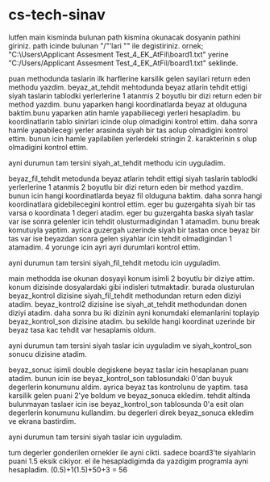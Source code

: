 # cs-tech-sinav
lutfen main kisminda bulunan path kismina okunacak dosyanin pathini giriniz. path icinde bulunan "/"'lari "\" ile degistiriniz.
ornek; "C:\Users\Applicant Assesment Test_4_EK_AtFil\board1.txt" yerine  "C:/Users/Applicant Assesment Test_4_EK_AtFil/board1.txt" seklinde.

puan methodunda taslarin ilk harflerine karsilik gelen sayilari return eden methodu yazdim.
beyaz_at_tehdit mehtodunda beyaz atlarin tehdit ettigi siyah taslarin tablodki yerlerlerine 1 atanmis 2 boyutlu bir dizi return eden bir method yazdim. bunu yaparken
hangi koordinatlarda beyaz at olduguna baktim.bunu yaparken atin hamle yapabiliecegi yerleri hesapladim. bu koordinatlarin tablo sinirlari icinde olup olmadigini kontrol ettim. 
daha sonra hamle yapabilecegi yerler arasinda siyah bir tas aolup olmadigini kontrol ettim. bunun icin hamle yapilabilen yerlerdeki stringin 2. karakterinin s olup olmadigini 
kontrol ettim.

ayni durumun tam tersini siyah_at_tehdit methodu icin uyguladim.

beyaz_fil_tehdit metodunda beyaz atlarin tehdit ettigi siyah taslarin tablodki yerlerlerine 1 atanmis 2 boyutlu bir dizi return eden bir method yazdim. bunun icin hangi
koordinatlarda beyaz fil olduguna baktim. daha sonra hangi koordinatlara gidebilecegini kontrol ettim. eger bu guzergahta siyah bir tas varsa o koordinata 1 degeri atadim.
eger bu guzergahta baska siyah taslar var ise sonra gelenler icin tehdit olusturmadigindan 1 atamadim. bunu break komutuyla yaptim. ayrica guzergah uzerinde siyah bir tastan
once beyaz bir tas var ise beyazdan sonra gelen siyahlar icin tehdit olmadigindan 1 atamadim. 4 yorunge icin ayri ayri durumlari kontrol ettim.

ayni durumun tam tersini siyah_fil_tehdit metodu icin uyguladim.

main methodda ise okunan dosyayi konum isimli 2 boyutlu bir diziye attim. konum dizisinde dosyalardaki gibi indisleri tutmaktadir. burada olusturulan beyaz_kontrol dizisine
siyah_fil_tehdit methodundan return eden diziyi atadim. beyaz_kontrol2 dizisine ise siyah_at_tehdit methodundan donen diziyi atadim. daha sonra bu iki dizinin ayni konumdaki
elemanlarini toplayip beyaz_kontrol_son dizisine atadim. bu sekilde hangi koordinat uzerinde bir beyaz tasa kac tehdit var hesaplamis oldum.

ayni durumun tam tersini siyah taslar icin uyguladim ve siyah_kontrol_son sonucu dizisine atadim.

beyaz_sonuc isimli double degiskene beyaz taslar icin hesaplanan puanı atadim. bunun icin ise beyaz_kontrol_son tablosundaki 0'dan buyuk degerlerin konumunu aldim. ayrica beyaz 
tas kontrolunu de yaptim. tasa karsilik gelen puani 2'ye boldum ve beyaz_sonuca ekledim. tehdit altinda bulunmayan taslaer icin ise beyaz_kontrol_son tablosunda 0'a esit olan 
degerlerin konumunu kullandim. bu degerleri direk beyaz_sonuca ekledim ve ekrana bastirdim.

ayni durumun tam tersini siyah taslar icin uyguladim.

tum degerler gonderilen ornekler ile ayni cikti. sadece board3'te siyahlarin puani 1.5 eksik cikiyor. el ile hesapladigimda da yazdigim programla ayni hesapladim. 
(0.5)+1(1.5)+50+3 = 56
